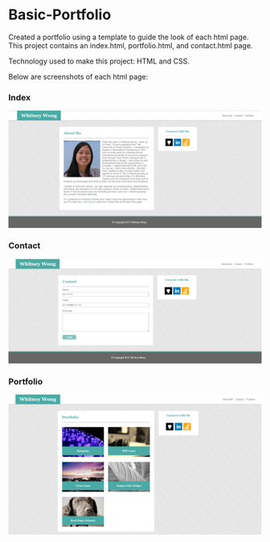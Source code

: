 # Basic-Portfolio
Created a portfolio using a template to guide the look of each html page. This project contains an index.html, portfolio.html, and contact.html page.

Technology used to make this project: HTML and CSS.

Below are screenshots of each html page:
### Index
![index screenshot](assets/images/index.PNG)

### Contact
![contact screenshot](assets/images/contact.PNG)

### Portfolio
![portfolio screenshot](assets/images/portfolio.PNG)